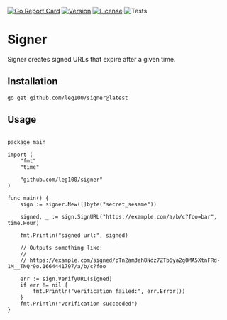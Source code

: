 [![Go Report Card](https://goreportcard.com/badge/github.com/leg100/signer)](https://goreportcard.com/report/github.com/leg100/signer)
[![Version](https://img.shields.io/badge/goversion-1.18.x-blue.svg)](https://golang.org)
[![License](http://img.shields.io/badge/license-mit-blue.svg?style=flat-square)](https://raw.githubusercontent.com/leg100/goblender/master/LICENSE)
![Tests](https://github.com/leg100/signer/actions/workflows/tests.yml/badge.svg)
# Signer

Signer creates signed URLs that expire after a given time.

## Installation

`go get github.com/leg100/signer@latest`

## Usage

```golang

package main

import (
	"fmt"
	"time"

	"github.com/leg100/signer"
)

func main() {
	sign := signer.New([]byte("secret_sesame"))

	signed, _ := sign.SignURL("https://example.com/a/b/c?foo=bar", time.Hour)

	fmt.Println("signed url:", signed)

	// Outputs something like:
	//
	// https://example.com/signed/pTn2am3eh8Ndz7ZTb6ya2gOMA5XtnFRd-1M__TNQr9o.1664441797/a/b/c?foo

	err := sign.VerifyURL(signed)
	if err != nil {
		fmt.Println("verification failed:", err.Error())
	}
	fmt.Println("verification succeeded")
}

```
